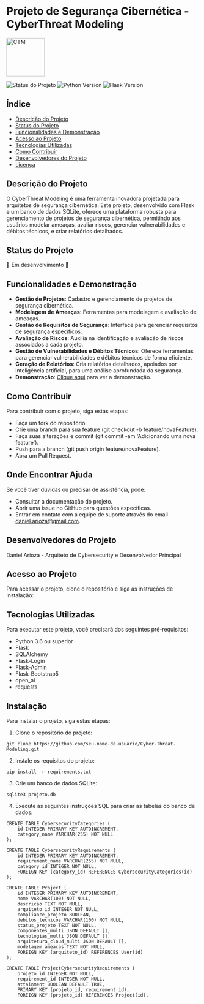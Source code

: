 

# Projeto de Segurança Cibernética - CyberThreat Modeling

<img src="https://github.com/darioza/CyberThreatModeling/assets/24236687/92dc5807-6b8c-497b-a44c-a0d628fc616c" alt="CTM" width="100"/>

![Status do Projeto](https://img.shields.io/badge/status-em%20desenvolvimento-brightgreen)
![Python Version](https://img.shields.io/badge/python-3.6+-blue.svg)
![Flask Version](https://img.shields.io/badge/flask-2.x-blue.svg)

## Índice
- [Descrição do Projeto](#descrição-do-projeto)
- [Status do Projeto](#status-do-projeto)
- [Funcionalidades e Demonstração](#funcionalidades-e-demonstração)
- [Acesso ao Projeto](#acesso-ao-projeto)
- [Tecnologias Utilizadas](#tecnologias-utilizadas)
- [Como Contribuir](#como-contribuir)
- [Desenvolvedores do Projeto](#desenvolvedores-do-projeto)
- [Licença](#licença)

## Descrição do Projeto

O CyberThreat Modeling é uma ferramenta inovadora projetada para arquitetos de segurança cibernética. Este projeto, desenvolvido com Flask e um banco de dados SQLite, oferece uma plataforma robusta para gerenciamento de projetos de segurança cibernética, permitindo aos usuários modelar ameaças, avaliar riscos, gerenciar vulnerabilidades e débitos técnicos, e criar relatórios detalhados.

## Status do Projeto
🚧 Em desenvolvimento 🚧

## Funcionalidades e Demonstração
- **Gestão de Projetos**: Cadastro e gerenciamento de projetos de segurança cibernética.
- **Modelagem de Ameaças**: Ferramentas para modelagem e avaliação de ameaças.
- **Gestão de Requisitos de Segurança**: Interface para gerenciar requisitos de segurança específicos.
- **Avaliação de Riscos**: Auxilia na identificação e avaliação de riscos associados a cada projeto.
- **Gestão de Vulnerabilidades e Débitos Técnicos**: Oferece ferramentas para gerenciar vulnerabilidades e débitos técnicos de forma eficiente.
- **Geração de Relatórios**: Cria relatórios detalhados, apoiados por inteligência artificial, para uma análise aprofundada da segurança.
- **Demonstração**: [Clique aqui](https://www.cyberthreatmodeling.com.br/) para ver a demonstração.



## Como Contribuir

Para contribuir com o projeto, siga estas etapas:

- Faça um fork do repositório.
- Crie uma branch para sua feature (git checkout -b feature/novaFeature).
- Faça suas alterações e commit (git commit -am 'Adicionando uma nova feature').
- Push para a branch (git push origin feature/novaFeature).
- Abra um Pull Request.

## Onde Encontrar Ajuda

Se você tiver dúvidas ou precisar de assistência, pode:

- Consultar a documentação do projeto.
- Abrir uma issue no GitHub para questões específicas.
- Entrar em contato com a equipe de suporte através do email daniel.arioza@gmail.com.

## Desenvolvedores do Projeto
Daniel Arioza - Arquiteto de Cybersecurity e Desenvolvedor Principal

## Acesso ao Projeto
Para acessar o projeto, clone o repositório e siga as instruções de instalação:

## Tecnologias Utilizadas

Para executar este projeto, você precisará dos seguintes pré-requisitos:

* Python 3.6 ou superior
* Flask
* SQLAlchemy
* Flask-Login
* Flask-Admin
* Flask-Bootstrap5
* open_ai
* requests

## Instalação

Para instalar o projeto, siga estas etapas:

1. Clone o repositório do projeto:

```
git clone https://github.com/seu-nome-de-usuario/Cyber-Threat-Modeling.git
```

2. Instale os requisitos do projeto:

```
pip install -r requirements.txt
```

3. Crie um banco de dados SQLite:

```
sqlite3 projeto.db
```

4. Execute as seguintes instruções SQL para criar as tabelas do banco de dados:

```
CREATE TABLE CybersecurityCategories (
    id INTEGER PRIMARY KEY AUTOINCREMENT,
    category_name VARCHAR(255) NOT NULL
);

CREATE TABLE CybersecurityRequirements (
    id INTEGER PRIMARY KEY AUTOINCREMENT,
    requirement_name VARCHAR(255) NOT NULL,
    category_id INTEGER NOT NULL,
    FOREIGN KEY (category_id) REFERENCES CybersecurityCategories(id)
);

CREATE TABLE Project (
    id INTEGER PRIMARY KEY AUTOINCREMENT,
    nome VARCHAR(100) NOT NULL,
    descricao TEXT NOT NULL,
    arquiteto_id INTEGER NOT NULL,
    compliance_projeto BOOLEAN,
    debitos_tecnicos VARCHAR(100) NOT NULL,
    status_projeto TEXT NOT NULL,
    componentes_multi JSON DEFAULT [],
    tecnologias_multi JSON DEFAULT [],
    arquitetura_cloud_multi JSON DEFAULT [],
    modelagem_ameacas TEXT NOT NULL,
    FOREIGN KEY (arquiteto_id) REFERENCES User(id)
);

CREATE TABLE ProjectCybersecurityRequirements (
    projeto_id INTEGER NOT NULL,
    requirement_id INTEGER NOT NULL,
    attainment BOOLEAN DEFAULT TRUE,
    PRIMARY KEY (projeto_id, requirement_id),
    FOREIGN KEY (projeto_id) REFERENCES Project(id),



